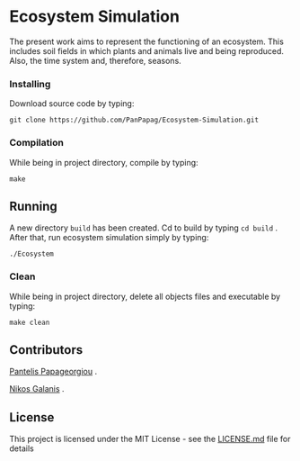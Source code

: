 # Ecosystem Simulation

The present work aims to represent the functioning of an ecosystem. This includes soil fields in which plants and animals live and being reproduced. Also, the time system and, therefore, seasons.

### Installing

Download source code by typing:

```
git clone https://github.com/PanPapag/Ecosystem-Simulation.git
```
### Compilation

While being in project directory, compile by typing:   

```
make
```

## Running 

A new directory `build` has been created. Cd to build by typing `cd build` . After that, run ecosystem simulation simply by typing:

```
./Ecosystem
```

### Clean

While being in project directory, delete all objects files and executable by typing:   

```
make clean
```

## Contributors

[Pantelis Papageorgiou](https://github.com/PanPapag) .

[Nikos Galanis](https://github.com/nikosgalanis) .

## License

This project is licensed under the MIT License - see the [LICENSE.md](LICENSE.md) file for details

